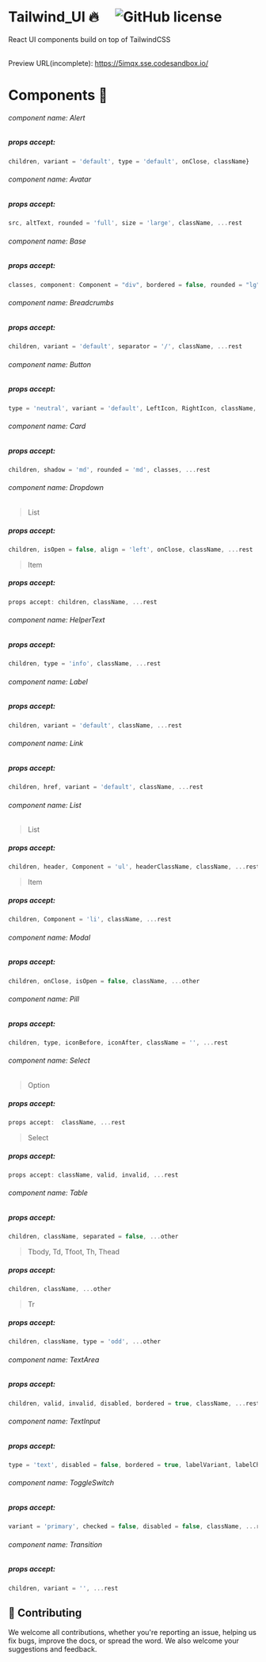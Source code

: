 # Tailwind_UI :fire: &nbsp;&nbsp;&nbsp; ![GitHub license](https://img.shields.io/badge/license-MIT-blue.svg)

React UI components build on top of TailwindCSS
<br/>
<br/>

Preview URL(incomplete): https://5imqx.sse.codesandbox.io/

# Components :electric_plug:

###### component name: Alert 
##### props accept:
```javascript
children, variant = 'default', type = 'default', onClose, className}
```

###### component name: Avatar
##### props accept:
```javascript
src, altText, rounded = 'full', size = 'large', className, ...rest 
```

###### component name: Base
##### props accept:
```javascript
classes, component: Component = "div", bordered = false, rounded = "lg", shadow = "lg", ...rest 
```

###### component name: Breadcrumbs
##### props accept:
```javascript
children, variant = 'default', separator = '/', className, ...rest 
```

###### component name: Button
##### props accept:
```javascript
type = 'neutral', variant = 'default', LeftIcon, RightIcon, className, hoverAnimation = false, disabled = false, children, ...rest 
```

###### component name: Card
##### props accept:
```javascript
children, shadow = 'md', rounded = 'md', classes, ...rest 
```

###### component name: Dropdown 
> List
##### props accept:
```javascript
children, isOpen = false, align = 'left', onClose, className, ...rest 
```
> Item
##### props accept:
```javascript
props accept: children, className, ...rest
```

###### component name: HelperText 
##### props accept:
```javascript
children, type = 'info', className, ...rest
```

###### component name: Label
##### props accept:
```javascript
children, variant = 'default', className, ...rest
```

###### component name: Link
##### props accept:
```javascript
children, href, variant = 'default', className, ...rest
```

###### component name: List
> List
##### props accept:
```javascript
children, header, Component = 'ul', headerClassName, className, ...rest 
```
> Item
##### props accept:
```javascript
children, Component = 'li', className, ...rest
```

###### component name: Modal
##### props accept:
```javascript
children, onClose, isOpen = false, className, ...other
```

###### component name: Pill
##### props accept:
```javascript
children, type, iconBefore, iconAfter, className = '', ...rest
```

###### component name: Select
> Option 
##### props accept:
```javascript
props accept:  className, ...rest 
```
> Select
##### props accept:
```javascript
props accept: className, valid, invalid, ...rest
```

###### component name: Table
##### props accept:
```javascript
children, className, separated = false, ...other 
```

> Tbody, Td, Tfoot, Th, Thead
##### props accept:
```javascript
children, className, ...other
```

> Tr
##### props accept:
```javascript
children, className, type = 'odd', ...other
```

###### component name: TextArea
##### props accept:
```javascript
children, valid, invalid, disabled, bordered = true, className, ...rest 
```

###### component name: TextInput
##### props accept:
```javascript
type = 'text', disabled = false, bordered = true, labelVariant, labelChild, helperType, helperChild, valid, invalid, className, ...rest
```

###### component name: ToggleSwitch
##### props accept:
```javascript
variant = 'primary', checked = false, disabled = false, className, ...rest
```

###### component name: Transition
##### props accept:
```javascript
children, variant = '', ...rest
```

## :handshake: Contributing

We welcome all contributions, whether you're reporting an issue, helping us fix bugs, improve the docs, or spread the word. We also welcome your suggestions and feedback.
